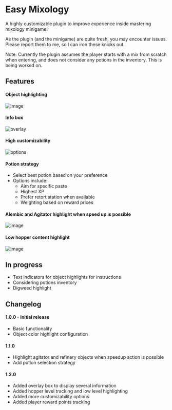 # Easy Mixology

A highly customizable plugin to improve experience inside mastering mixology minigame!

As the plugin (and the minigame) are quite fresh, you may encounter issues. Please report them to me, so I can iron these knicks out. 

Note: Currently the plugin assumes the player starts with a mix from scratch when entering, and does not consider any potions in the inventory. This is being worked on.

## Features

#### Object highlighting
![image](https://github.com/user-attachments/assets/38485fa3-89e5-4ab9-a079-3e816bc9e2ec)

#### Info box
![overlay](https://github.com/user-attachments/assets/eeed19f4-9c01-4a76-8db1-74983375cc04)

#### High customizability
![options](https://github.com/user-attachments/assets/28d9eb59-2f52-4771-bf75-721a96b4b6e1)

#### Potion strategy
- Select best potion based on your preference
- Options include:
  - Aim for specific paste
  - Highest XP
  - Prefer retort station when available
  - Weighting based on reward prices

#### Alembic and Agitator highlight when speed up is possible
![image](https://github.com/user-attachments/assets/2580dd83-523b-4dc6-a84e-8f1031da0d5d)

#### Low hopper content highlight
![image](https://github.com/user-attachments/assets/758f34d7-b1ec-48d2-b6be-4220aa0a356e)


## In progress

- Text indicators for object highlights for instructions
- Considering potions inventory
- Digweed highlight

## Changelog
#### 1.0.0 - Initial release

- Basic functionality
- Object color highlight configuration

#### 1.1.0

- Highlight agitator and refinery objects when speedup action is possible
- Add potion selection strategy

#### 1.2.0

- Added overlay box to display several information
- Added hopper level tracking and low level highlighting
- Added more customizability options
- Added player reward points tracking
